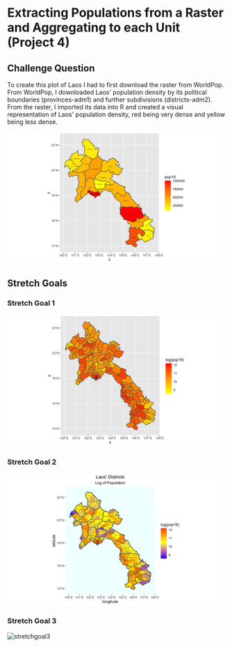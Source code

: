 # Extracting Populations from a Raster and Aggregating to each Unit (Project 4)

## Challenge Question

To create this plot of Laos I had to first download the raster from WorldPop. From WorldPop, I downloaded Laos' population density by its political boundaries (provinces-adm1) and further subdivisions (districts-adm2). From the raster, I imported its data into R and created a visual representation of Laos' population density, red being very dense and yellow being less dense. 

![challenge](lao_pop.png)

## Stretch Goals

### Stretch Goal 1 

![stretchgoal1](lao_pop_stretch_goal1.png)

### Stretch Goal 2

![stretchgoal2](lao_pop_stretch_goal2.png)

### Stretch Goal 3

![stretchgoal3](ezgif.com-gif-maker.gif)


